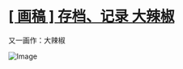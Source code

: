 # [[ 画稿 ] 存档、记录 大辣椒](https://github.com/myogg/Gitblog/issues/9)

又一画作：大辣椒

![Image](https://github.com/user-attachments/assets/e4ec7f97-f7d8-4963-bef3-5a1281db64ba)